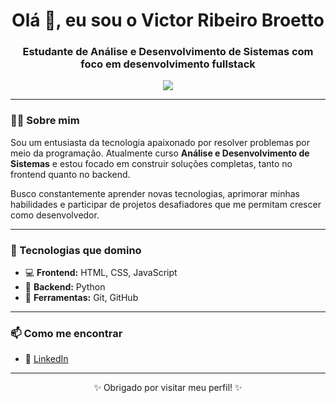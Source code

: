<h1 align="center">Olá 👋, eu sou o Victor Ribeiro Broetto</h1>
<h3 align="center">Estudante de Análise e Desenvolvimento de Sistemas com foco em desenvolvimento fullstack</h3>

<p align="center">
  <a href="www.linkedin.com/in/victor-ribeiro-broetto-017599209" target="_blank">
    <img src="https://img.shields.io/badge/LinkedIn-0077B5?style=for-the-badge&logo=linkedin&logoColor=white" />
  </a>
</p>

---

### 👨‍💻 Sobre mim

Sou um entusiasta da tecnologia apaixonado por resolver problemas por meio da programação. Atualmente curso **Análise e Desenvolvimento de Sistemas** e estou focado em construir soluções completas, tanto no frontend quanto no backend.

Busco constantemente aprender novas tecnologias, aprimorar minhas habilidades e participar de projetos desafiadores que me permitam crescer como desenvolvedor.

---

### 🚀 Tecnologias que domino

- 💻 **Frontend:** HTML, CSS, JavaScript  
- 🐍 **Backend:** Python  
- 🔧 **Ferramentas:** Git, GitHub

---

### 📫 Como me encontrar

- 💼 [LinkedIn](https://www.linkedin.com/in/victor-ribeiro-broetto-017599209)

---

<p align="center">✨ Obrigado por visitar meu perfil! ✨</p>

